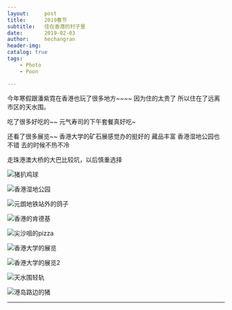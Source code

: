 ```yaml
---
layout:     post
title:      2019春节
subtitle:   住在香港的村子里
date:       2019-02-03
author:     hechangran
header-img:
catalog: true
tags:
    - Photo 
    - Poon

--- 
```


今年寒假跟潘紫霓在香港也玩了很多地方~~~~ 因为住的太贵了 所以住在了远离市区的天水围。

吃了很多好吃的~~  元气寿司的下午套餐真好吃~

还看了很多展览~~ 香港大学的矿石展感觉办的挺好的 藏品丰富
香港湿地公园也不错 去的时候不热不冷

走珠港澳大桥的大巴比较坑，以后慎重选择




![猪扒鸡球](https://storage.live.com/items/E8296157986DFB93!82925?authkey=ABGp2I4cdy1jCBw)


![香港湿地公园](https://storage.live.com/items/E8296157986DFB93!82929?authkey=ABGp2I4cdy1jCBw)


![元朗地铁站外的鸽子](https://storage.live.com/items/E8296157986DFB93!82930?authkey=ABGp2I4cdy1jCBw)


![香港的肯德基](https://storage.live.com/items/E8296157986DFB93!82931?authkey=ABGp2I4cdy1jCBw)


![尖沙咀的pizza](https://storage.live.com/items/E8296157986DFB93!82932?authkey=ABGp2I4cdy1jCBw)

![香港大学的展览](https://storage.live.com/items/E8296157986DFB93!82933?authkey=ABGp2I4cdy1jCBw)

![香港大学的展览2](https://storage.live.com/items/E8296157986DFB93!82935?authkey=ABGp2I4cdy1jCBw)

![天水围轻轨](https://storage.live.com/items/E8296157986DFB93!82934?authkey=ABGp2I4cdy1jCBw)

![港岛路边的猪](https://storage.live.com/items/E8296157986DFB93!82936?authkey=ABGp2I4cdy1jCBw)



---



